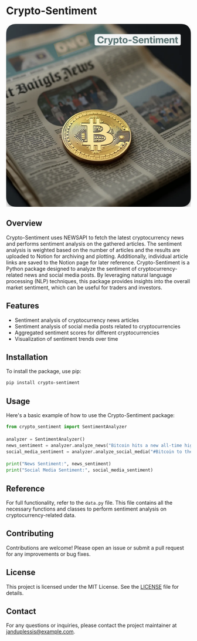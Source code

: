 # **Crypto-Sentiment**
![Image](images/logo.png)
## Overview
Crypto-Sentiment uses NEWSAPI to fetch the latest cryptocurrency news and performs sentiment analysis on the gathered articles. The sentiment analysis is weighted based on the number of articles and the results are uploaded to Notion for archiving and plotting. Additionally, individual article links are saved to the Notion page for later reference.
Crypto-Sentiment is a Python package designed to analyze the sentiment of cryptocurrency-related news and social media posts. By leveraging natural language processing (NLP) techniques, this package provides insights into the overall market sentiment, which can be useful for traders and investors.

## Features

- Sentiment analysis of cryptocurrency news articles
- Sentiment analysis of social media posts related to cryptocurrencies
- Aggregated sentiment scores for different cryptocurrencies
- Visualization of sentiment trends over time

## Installation

To install the package, use pip:

```bash
pip install crypto-sentiment
```

## Usage

Here's a basic example of how to use the Crypto-Sentiment package:

```python
from crypto_sentiment import SentimentAnalyzer

analyzer = SentimentAnalyzer()
news_sentiment = analyzer.analyze_news("Bitcoin hits a new all-time high!")
social_media_sentiment = analyzer.analyze_social_media("#Bitcoin to the moon!")

print("News Sentiment:", news_sentiment)
print("Social Media Sentiment:", social_media_sentiment)
```

## Reference

For full functionality, refer to the `data.py` file. This file contains all the necessary functions and classes to perform sentiment analysis on cryptocurrency-related data.

## Contributing

Contributions are welcome! Please open an issue or submit a pull request for any improvements or bug fixes.

## License

This project is licensed under the MIT License. See the [LICENSE](LICENSE) file for details.

## Contact

For any questions or inquiries, please contact the project maintainer at janduplessis@example.com.
